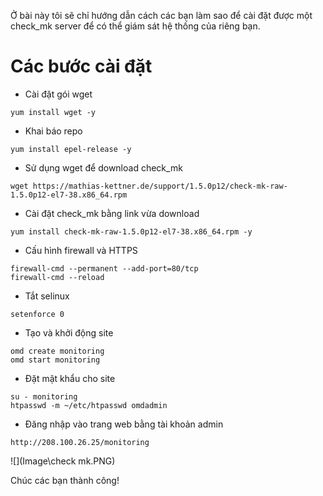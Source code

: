 Ở bài này tôi sẽ chỉ hướng dẫn cách các bạn làm sao để cài đặt được một check_mk server để có thể giám sát hệ thống của riêng bạn.
# Các bước cài đặt
- Cài đặt gói wget
```
yum install wget -y
```
- Khai báo repo
```
yum install epel-release -y
```
- Sử dụng wget để download check_mk
```
wget https://mathias-kettner.de/support/1.5.0p12/check-mk-raw-1.5.0p12-el7-38.x86_64.rpm
```
- Cài đặt check_mk bằng link vừa download
```
yum install check-mk-raw-1.5.0p12-el7-38.x86_64.rpm -y 
```
- Cấu hình firewall và HTTPS
```
firewall-cmd --permanent --add-port=80/tcp
firewall-cmd --reload
```
-  Tắt selinux
```
setenforce 0 
```
- Tạo và khởi động site
```
omd create monitoring
omd start monitoring
```
- Đặt mật khẩu cho site
```
su - monitoring
htpasswd -m ~/etc/htpasswd omdadmin
```
- Đăng nhập vào trang web bằng tài khoản admin
```
http://208.100.26.25/monitoring
```
![](Image\check mk.PNG)

Chúc các bạn thành công!